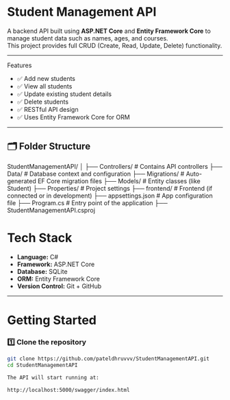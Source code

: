# Student Management API

A backend API built using **ASP.NET Core** and **Entity Framework Core** to manage student data such as names, ages, and courses.  
This project provides full CRUD (Create, Read, Update, Delete) functionality.

---

 Features
- ✅ Add new students  
- ✅ View all students  
- ✅ Update existing student details  
- ✅ Delete students  
- ✅ RESTful API design  
- ✅ Uses Entity Framework Core for ORM    

---

## 🗂️ Folder Structure
StudentManagementAPI/
│
├── Controllers/ # Contains API controllers
├── Data/ # Database context and configuration
├── Migrations/ # Auto-generated EF Core migration files
├── Models/ # Entity classes (like Student)
├── Properties/ # Project settings
├── frontend/ # Frontend (if connected or in development)
├── appsettings.json # App configuration file
├── Program.cs # Entry point of the application
├── StudentManagementAPI.csproj

# Tech Stack
- **Language:** C#  
- **Framework:** ASP.NET Core  
- **Database:** SQLite  
- **ORM:** Entity Framework Core  
- **Version Control:** Git + GitHub  

---

# Getting Started

### 1️⃣ Clone the repository
```bash
git clone https://github.com/pateldhruvvv/StudentManagementAPI.git
cd StudentManagementAPI

The API will start running at:

http://localhost:5000/swagger/index.html
